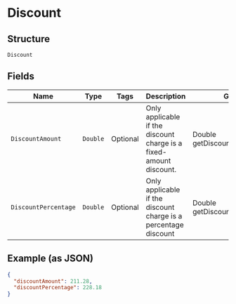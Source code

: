 
# Discount

## Structure

`Discount`

## Fields

| Name | Type | Tags | Description | Getter | Setter |
|  --- | --- | --- | --- | --- | --- |
| `DiscountAmount` | `Double` | Optional | Only applicable if the discount charge is a fixed-amount discount. | Double getDiscountAmount() | setDiscountAmount(Double discountAmount) |
| `DiscountPercentage` | `Double` | Optional | Only applicable if the discount charge is a percentage discount | Double getDiscountPercentage() | setDiscountPercentage(Double discountPercentage) |

## Example (as JSON)

```json
{
  "discountAmount": 211.28,
  "discountPercentage": 228.18
}
```

